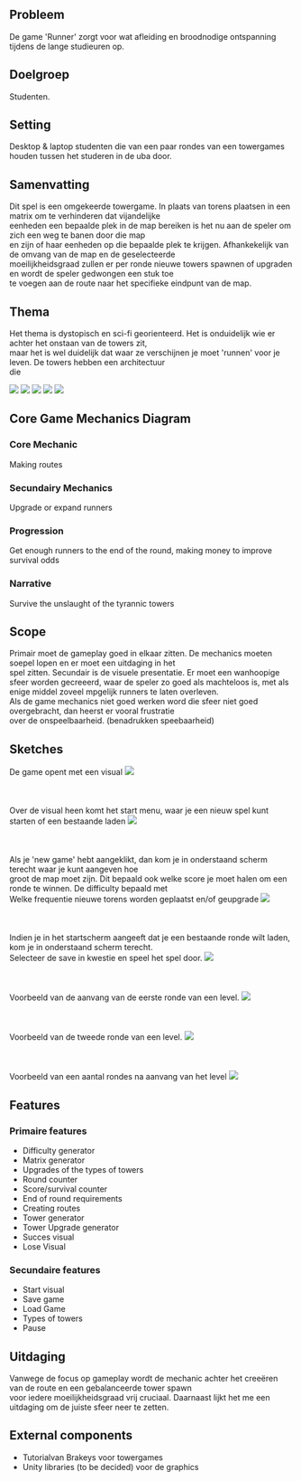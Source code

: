 ## Probleem
De game 'Runner' zorgt voor wat afleiding en broodnodige ontspanning tijdens de lange studieuren op.

## Doelgroep
Studenten.

## Setting
Desktop & laptop studenten die van een paar rondes van een towergames houden tussen het studeren in de uba door.

## Samenvatting
Dit spel is een omgekeerde towergame. In plaats van torens plaatsen in een matrix om te verhinderen dat vijandelijke<br>
eenheden een bepaalde plek in de map bereiken is het nu aan de speler om zich een weg te banen door die map <br>
en zijn of haar eenheden op die bepaalde plek te krijgen. Afhankekelijk van de omvang van de map en de geselecteerde<br>
moeilijkheidsgraad zullen er per ronde nieuwe towers spawnen of upgraden en wordt de speler gedwongen een stuk toe <br>
te voegen aan de route naar het specifieke eindpunt van de map.

## Thema
Het thema is dystopisch en sci-fi georienteerd. Het is onduidelijk wie er achter het onstaan van de towers zit, <br>
maar het is wel duidelijk dat waar ze verschijnen je moet 'runnen' voor je leven. De towers hebben een architectuur<br>
die 

![](Mood/First.jpg)
![](Mood/Second.jpg)
![](Mood/Third.jpg)
![](Mood/Fourth.jpg)
![](Mood/Fifth.jpg)

## Core Game Mechanics Diagram
### Core Mechanic
Making routes

### Secundairy Mechanics
Upgrade or expand runners

### Progression
Get enough runners to the end of the round, making money to improve survival odds

### Narrative
Survive the unslaught of the tyrannic towers

## Scope
Primair moet de gameplay goed in elkaar zitten. De mechanics moeten soepel lopen en er moet een uitdaging in het <br>
spel zitten. Secundair is de visuele presentatie. Er moet een wanhoopige sfeer worden gecreeerd, waar de speler zo 
goed als machteloos is, met als enige middel zoveel mpgelijk runners te laten overleven.<br>
Als de game mechanics niet goed werken word die sfeer niet goed overgebracht, dan heerst er vooral frustratie <br>
over de onspeelbaarheid. (benadrukken speebaarheid)

## Sketches
De game opent met een visual
![](Wireframes/First.jpg)
<br>
<br>
<br>
<br>
Over de visual heen komt het start menu, waar je een nieuw spel kunt starten of een bestaande laden
![](Wireframes/Second.jpg)
<br>
<br>
<br>
<br>
Als je 'new game' hebt aangeklikt, dan kom je in onderstaand scherm terecht waar je kunt aangeven hoe <br>
groot de map moet zijn. Dit bepaald ook welke score je moet halen om een ronde te winnen. De difficulty bepaald met <br>
Welke frequentie nieuwe torens worden geplaatst en/of geupgrade
![](Wireframes/Third.jpg)
<br>
<br>
<br>
<br>
Indien je in het startscherm aangeeft dat je een bestaande ronde wilt laden, kom je in onderstaand scherm terecht.<br>
Selecteer de save in kwestie en speel het spel door.
![](Wireframes/Fourth.jpg)
<br>
<br>
<br>
<br>
Voorbeeld van de aanvang van de eerste ronde van een level.
![](Wireframes/Fifth.jpg)
<br>
<br>
<br>
<br>
Voorbeeld van de tweede ronde van een level.
![](Wireframes/Sixth.jpg)
<br>
<br>
<br>
<br>
Voorbeeld van een aantal rondes na aanvang van het level
![](Wireframes/Seventh.jpg)

## Features
### Primaire features
- Difficulty generator
- Matrix generator
- Upgrades of the types of towers
- Round counter
- Score/survival counter
- End of round requirements
- Creating routes
- Tower generator
- Tower Upgrade generator
- Succes visual
- Lose Visual

### Secundaire features
- Start visual
- Save game
- Load Game
- Types of towers
- Pause

## Uitdaging
Vanwege de focus op gameplay wordt de mechanic achter het creeëren van de route en een gebalanceerde tower spawn<br>
voor iedere moeilijkheidsgraad vrij cruciaal. Daarnaast lijkt het me een uitdaging om de juiste sfeer neer te zetten.

## External components
- Tutorialvan Brakeys voor towergames
- Unity libraries (to be decided) voor de graphics

